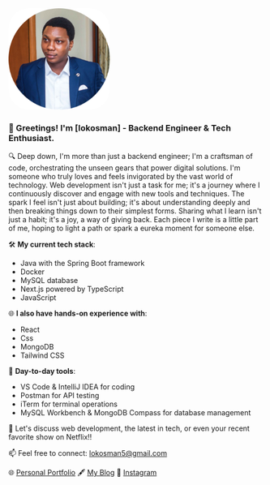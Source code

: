 <img src="/images/bioIMG.png" width="200" height="200" style="border-radius:20%;">

### 🌟 Greetings! I'm [lokosman] - Backend Engineer & Tech Enthusiast.

🔍 Deep down, I'm more than just a backend engineer; I'm a craftsman of code, orchestrating the unseen gears that power digital solutions. I'm someone who truly loves and feels invigorated by the vast world of technology. Web development isn't just a task for me; it's a journey where I continuously discover and engage with new tools and techniques. The spark I feel isn't just about building; it's about understanding deeply and then breaking things down to their simplest forms. Sharing what I learn isn't just a habit; it's a joy, a way of giving back. Each piece I write is a little part of me, hoping to light a path or spark a eureka moment for someone else.


🛠 **My current tech stack**:
- Java with the Spring Boot framework
- Docker
- MySQL database
- Next.js powered by TypeScript
- JavaScript

🌐 **I also have hands-on experience with**:
- React
- Css
- MongoDB
- Tailwind CSS

🔧 **Day-to-day tools**:
- VS Code & IntelliJ IDEA for coding
- Postman for API testing
- iTerm for terminal operations
- MySQL Workbench & MongoDB Compass for database management

💬 Let's discuss web development, the latest in tech, or even your recent favorite show on Netflix!!

📫 Feel free to connect: [lokosman5@gmail.com](mailto:lokosman5@gmail.com)

🌐 [Personal Portfolio](#) 
🖋 [My Blog](https://lokos-write.hashnode.dev/)
📸 [Instagram](#)
